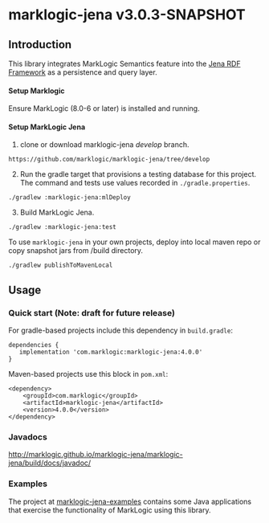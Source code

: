 # marklogic-jena v3.0.3-SNAPSHOT

## Introduction

This library integrates MarkLogic Semantics feature into the [Jena RDF
Framework](http://jena.apache.org) as a persistence and query layer.


#### Setup Marklogic

Ensure MarkLogic (8.0-6 or later) is installed and running.

#### Setup  MarkLogic Jena

1) clone or download marklogic-jena _develop_ branch.

```
https://github.com/marklogic/marklogic-jena/tree/develop
```

2) Run the gradle target that provisions a testing database for this project.  The command and tests use values recorded in `./gradle.properties`.

```
./gradlew :marklogic-jena:mlDeploy
```

3) Build MarkLogic Jena.

```
./gradlew :marklogic-jena:test

```

To use `marklogic-jena` in your own projects, deploy into local maven repo or copy snapshot jars from /build directory.

```
./gradlew publishToMavenLocal

```

## Usage

### Quick start (Note: draft for future release)

For gradle-based projects include this dependency in `build.gradle`:
```
dependencies {
   implementation 'com.marklogic:marklogic-jena:4.0.0'
}
```

Maven-based projects use this block in `pom.xml`:

```
<dependency>
    <groupId>com.marklogic</groupId>
    <artifactId>marklogic-jena</artifactId>
    <version>4.0.0</version>
</dependency>
```

### Javadocs

http://marklogic.github.io/marklogic-jena/marklogic-jena/build/docs/javadoc/

### Examples

The project at [marklogic-jena-examples](marklogic-jena-examples) contains some
Java applications that exercise the functionality of MarkLogic using this
library.
